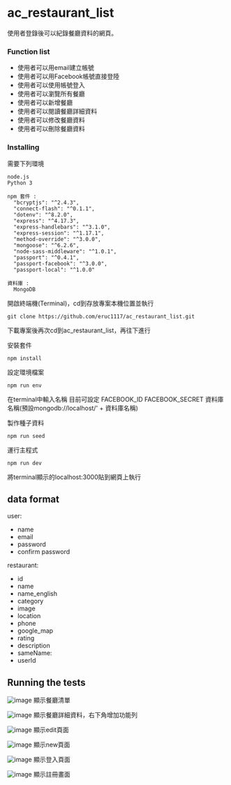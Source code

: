 # ac_restaurant_list
使用者登錄後可以紀錄餐廳資料的網頁。



### Function list
- 使用者可以用email建立帳號
- 使用者可以用Facebook帳號直接登陸
- 使用者可以使用帳號登入
- 使用者可以瀏覽所有餐廳
- 使用者可以新增餐廳
- 使用者可以閱讀餐廳詳細資料
- 使用者可以修改餐廳資料
- 使用者可以刪除餐廳資料


### Installing

需要下列環境
```
node.js
Python 3

npm 套件 :
  "bcryptjs": "^2.4.3",
  "connect-flash": "^0.1.1",
  "dotenv": "^8.2.0",
  "express": "^4.17.3",
  "express-handlebars": "^3.1.0",
  "express-session": "^1.17.1",
  "method-override": "^3.0.0",
  "mongoose": "^6.2.6",
  "node-sass-middleware": "^1.0.1",
  "passport": "^0.4.1",
  "passport-facebook": "^3.0.0",
  "passport-local": "^1.0.0"

資料庫 :
  MongoDB
```
開啟終端機(Terminal)，cd到存放專案本機位置並執行
```
git clone https://github.com/eruc1117/ac_restaurant_list.git
```
下載專案後再次cd到ac_restaurant_list，再往下進行<br>

安裝套件 
```
npm install
```

設定環境檔案
```
npm run env
```
在terminal中輸入名稱
目前可設定
FACEBOOK_ID
FACEBOOK_SECRET
資料庫名稱(預設mongodb://localhost/' + 資料庫名稱)

製作種子資料
```
npm run seed
```

運行主程式
```
npm run dev
```
將terminal顯示的localhost:3000貼到網頁上執行

## data format
user:
- name
- email
- password
- confirm password

restaurant:
- id
- name
- name_english
- category
- image
- location
- phone
- google_map
- rating
- description
- sameName:
- userId

## Running the tests
![image](screenshot/index_page.png)
顯示餐廳清單

![image](screenshot/show_page.png)
顯示餐廳詳細資料，右下角增加功能列

![image](screenshot/edit_page.png)
顯示edit頁面

![image](screenshot/new_page.png)
顯示new頁面

![image](screenshot/login_page.png)
顯示登入頁面

![image](screenshot/register_page.png)
顯示註冊畫面
